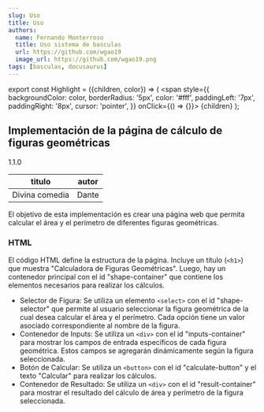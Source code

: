 ```yaml
---
slug: Uso
title: Uso
authors:
  name: Fernando Monterroso
  title: Uso sistema de basculas
  url: https://github.com/wgao19
  image_url: https://github.com/wgao19.png
tags: [basculas, docusaurus]
---
```



export const Highlight = ({children, color}) => (
  <span
    style={{
      backgroundColor: color,
      borderRadius: '5px',
      color: '#fff',
      paddingLeft: '7px',
      paddingRight: '8px',
      cursor: 'pointer',
    }}
    onClick={() => {}}>
    {children}
  </span>
);



## Implementación de la página de cálculo de figuras geométricas


<Highlight color="#091EA8"> 1.1.0</Highlight>

|titulo|  autor|
|--|--|
| Divina comedia | Dante |
El objetivo de esta implementación es crear una página web que permita calcular el área y el perímetro de diferentes figuras geométricas.

### HTML

El código HTML define la estructura de la página. Incluye un título (`<h1>`) que muestra "Calculadora de Figuras Geométricas". Luego, hay un contenedor principal con el id "shape-container" que contiene los elementos necesarios para realizar los cálculos.

-   Selector de Figura: Se utiliza un elemento `<select>` con el id "shape-selector" que permite al usuario seleccionar la figura geométrica de la cual desea calcular el área y el perímetro. Cada opción tiene un valor asociado correspondiente al nombre de la figura.
-   Contenedor de Inputs: Se utiliza un `<div>` con el id "inputs-container" para mostrar los campos de entrada específicos de cada figura geométrica. Estos campos se agregarán dinámicamente según la figura seleccionada.
-   Botón de Calcular: Se utiliza un `<button>` con el id "calculate-button" y el texto "Calcular" para realizar los cálculos.
-   Contenedor de Resultado: Se utiliza un `<div>` con el id "result-container" para mostrar el resultado del cálculo de área y perímetro de la figura seleccionada.
